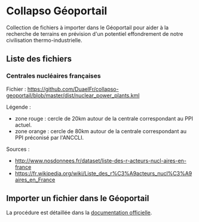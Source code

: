 # Collapso Géoportail

Collection de fichiers à importer dans le Géoportail pour aider à la recherche de terrains en prévision d'un potentiel effondrement de notre civilisation thermo-industrielle.

## Liste des fichiers

### Centrales nucléaires françaises

Fichier : https://github.com/DuaelFr/collapso-geoportail/blob/master/dist/nuclear_power_plants.kml

Légende :
* zone rouge : cercle de 20km autour de la centrale correspondant au PPI actuel.
* zone orange : cercle de 80km autour de la centrale correspondant au PPI préconisé par l'ANCCLI.

Sources : 
* http://www.nosdonnees.fr/dataset/liste-des-r-acteurs-nucl-aires-en-france
* https://fr.wikipedia.org/wiki/Liste_des_r%C3%A9acteurs_nucl%C3%A9aires_en_France

## Importer un fichier dans le Géoportail

La procédure est détaillée dans la [documentation officielle](https://www.geoportail.gouv.fr/actualites/import-donnees).
